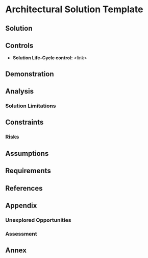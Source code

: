 # Architectural Solution Template

## Solution

## Controls

-   **Solution Life-Cycle control:** \<link\>

## Demonstration

## Analysis

### Solution Limitations

## Constraints

### Risks

## Assumptions

## Requirements

## References

## Appendix

### Unexplored Opportunities

### Assessment

## Annex
